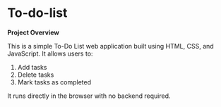 # To-do-list
**Project Overview**

This is a simple To-Do List web application built using HTML, CSS, and JavaScript. It allows users to:
1. Add tasks
2. Delete tasks
3. Mark tasks as completed

It runs directly in the browser with no backend required.


